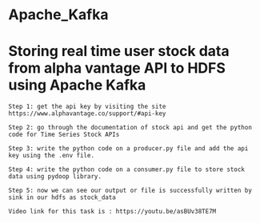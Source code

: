 # Apache_Kafka

# Storing real time user stock data from alpha vantage API to HDFS using Apache Kafka

    Step 1: get the api key by visiting the site https://www.alphavantage.co/support/#api-key

    Step 2: go through the documentation of stock api and get the python code for Time Series Stock APIs

    Step 3: write the python code on a producer.py file and add the api key using the .env file.

    Step 4: write the python code on a consumer.py file to store stock data using pydoop library.

    Step 5: now we can see our output or file is successfully written by sink in our hdfs as stock_data

    Video link for this task is : https://youtu.be/asBUv38TE7M
